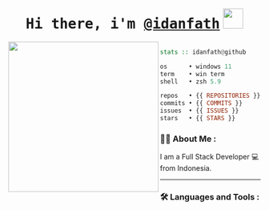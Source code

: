 

<h1 align="center"><samp>Hi there, i'm
<a href="https://github.com/idanfath" target="_blank">@idanfath</a></samp>
<img src="https://media.giphy.com/media/hvRJCLFzcasrR4ia7z/giphy.gif" width="40"></h1>
</p>

<img align="left" src="https://media1.giphy.com/media/v1.Y2lkPTc5MGI3NjExZHc5M3RkdzVmOHR1MDJrY2w3c2E2MnJhNGl2dGdvMW03MTFvcjR4NCZlcD12MV9pbnRlcm5hbF9naWZfYnlfaWQmY3Q9Zw/HzPtbOKyBoBFsK4hyc/giphy.webp" width="300" >


```haskell

stats :: idanfath@github

os      • windows 11
term    • win term
shell   • zsh 5.9

repos   • {{ REPOSITORIES }} ({{ REPOSITORIES_CONTRIBUTED_TO }} contributed)
commits • {{ COMMITS }}
issues  • {{ ISSUES }}
stars   • {{ STARS }}


```

### 👩‍💻  About Me :

I am a Full Stack Developer 💻 from Indonesia.

***

### 🛠️  Languages and Tools :
